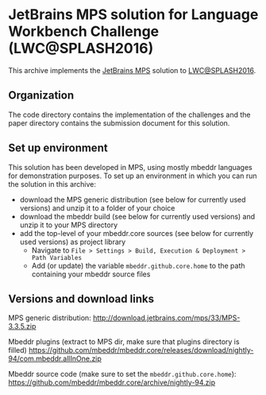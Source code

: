 JetBrains MPS solution for Language Workbench Challenge (LWC@SPLASH2016)
========================================================================

This archive implements the [JetBrains MPS](https://www.jetbrains.com/mps/) solution to [LWC@SPLASH2016](http://2016.splashcon.org/track/lwc2016).

Organization
------------
The code directory contains the implementation of the challenges and the paper directory contains the submission document for this solution.

Set up environment
------------------
This solution has been developed in MPS, using mostly mbeddr languages for demonstration purposes.
To set up an environment in which you can run the solution in this archive:
 * download the MPS generic distribution (see below for currently used versions) and unzip it to a folder of your choice
 * download the mbeddr build (see below for currently used versions) and unzip it to your MPS directory
 * add the top-level of your mbeddr.core sources (see below for currently used versions) as project library
   * Navigate to `File > Settings > Build, Execution & Deployment > Path Variables`
   * Add (or update) the variable `mbeddr.github.core.home` to the path containing your mbeddr source files

Versions and download links
---------------
MPS generic distribution:
http://download.jetbrains.com/mps/33/MPS-3.3.5.zip

Mbeddr plugins (extract to MPS dir, make sure that plugins directory is filled)
https://github.com/mbeddr/mbeddr.core/releases/download/nightly-94/com.mbeddr.allInOne.zip

Mbeddr source code (make sure to set the `mbeddr.github.core.home`):
https://github.com/mbeddr/mbeddr.core/archive/nightly-94.zip
